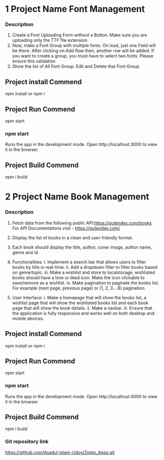 # 1 Project Name Font Management

### Description
  1. Create a Font Uploading Form without a Button. Make sure you are uploading only the TTF file extension
  2. Now, make a Font Group with multiple fonts. On load, just one Field will be there. After clicking on Add Row then, another row will be added. If you want to create a group, you must have to select two fonts. Please ensure this validation
  3. Show the list of All Font Group. Edit and Delete that Font Group

## Project install Commend
  npm install or npm i
  
## Project Run Commend
  npm start
  
### npm start
  Runs the app in the development mode.
  Open http://localhost:3000 to view it in the browser.
  
## Project Build Commend
  npm i build


# 2 Project Name Book Management

### Description
  1. Fetch data from the following public API:https://gutendex.com/books For API Documentations visit - https://gutendex.com/
  2. Display the list of books in a clean and user-friendly format.
  3. Each book should display the title, author, cover image, author name, genre and id.
    
  4. Functionalities:
     i. Implement a search bar that allows users to filter books by title in real-time.
     ii. Add a dropdown filter to filter books based on genre/topic.
     iii. Make a wishlist and store to localstorage, wishlisted books should have a love or liked icon. Make the icon clickable to save/remove as a wishlist. 
     iv. Make pagination to paginate the books list, For example (next page, previous page) or (1, 2, 3….8) pagination.
     
  6. User Interface:
     i. Make a homepage that will show the books list, a wishlist page that will show the wishlisted books list and each book page that will show the book details. 
     ii. Make a navbar.
     iii. Ensure that the application is fully responsive and works well on both desktop and mobile devices.
      
## Project install Commend
  npm install or npm i
  
## Project Run Commend
  npm start
  
### npm start
  Runs the app in the development mode.
  Open http://localhost:4000 to view it in the browser.
  
## Project Build Commend
  npm i build

### Git repository link
  https://github.com/Asadul-Islam-Udoy/Zepto_Apps.git



